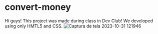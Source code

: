 # convert-money

Hi guys! This project was made during class in Dev Club! 
We developed using only HMTL5 and CSS.
![Captura de tela 2023-10-31 121946](https://github.com/devmichelle95/convert-money/assets/97068209/fbcdaf73-8fa9-4167-8d3e-3544461d88a0)
